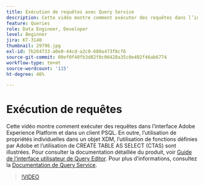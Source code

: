 ```yaml
---
title: Exécution de requêtes avec Query Service
description: Cette vidéo montre comment exécuter des requêtes dans l’interface Adobe Experience Platform et dans un client PSQL. En outre, l’utilisation de propriétés individuelles dans un objet XDM, l’utilisation de fonctions définies par Adobe et l’utilisation de CREATE TABLE AS SELECT (CTAS) sont illustrées.
feature: Queries
role: Data Engineer, Developer
level: Beginner
jira: KT-3140
thumbnail: 29796.jpg
exl-id: 7b264733-a0e0-44cd-a2c0-680a473f8cf6
source-git-commit: 00ef0f40fb3d82f0c06428a35c0e402f46ab6774
workflow-type: tm+mt
source-wordcount: '115'
ht-degree: 46%

---
```


# Exécution de requêtes

Cette vidéo montre comment exécuter des requêtes dans l’interface Adobe Experience Platform et dans un client PSQL. En outre, l’utilisation de propriétés individuelles dans un objet XDM, l’utilisation de fonctions définies par Adobe et l’utilisation de CREATE TABLE AS SELECT (CTAS) sont illustrées. Pour consulter la documentation détaillée du produit, voir [Guide de l’interface utilisateur de Query Editor](https://experienceleague.adobe.com/docs/experience-platform/query/ui/user-guide.html?lang=fr).
Pour plus d’informations, consultez la [Documentation de Query Service](https://experienceleague.adobe.com/docs/experience-platform/query/home.html?lang=fr).

>[!VIDEO](https://video.tv.adobe.com/v/29796?learn=on)
